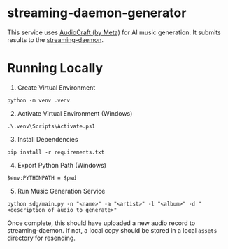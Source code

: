 # streaming-daemon-generator
This service uses [AudioCraft (by Meta)](https://audiocraft.metademolab.com) for AI music generation. It submits results to the [streaming-daemon](https://github.com/jeremyKisner/streaming-daemon).

# Running Locally

1. Create Virtual Environment
```
python -m venv .venv
```

2. Activate Virtual Environment (Windows)
```
.\.venv\Scripts\Activate.ps1 
```

3. Install Dependencies
```
pip install -r requirements.txt
```

4. Export Python Path (Windows)
```
$env:PYTHONPATH = $pwd
```

5. Run Music Generation Service
```
python sdg/main.py -n "<name>" -a "<artist>" -l "<album>" -d "<description of audio to generate>"
```

Once complete, this should have uploaded a new audio record to streaming-daemon. If not, a local copy should be stored in a local `assets` directory for resending.
